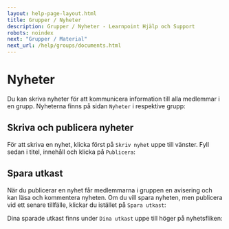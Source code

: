 ```yaml
---
layout: help-page-layout.html
title: Grupper / Nyheter
description: Grupper / Nyheter - Learnpoint Hjälp och Support
robots: noindex
next: "Grupper / Material"
next_url: /help/groups/documents.html
---
```


# Nyheter

<!-- only-in-swedish.html -->

Du kan skriva nyheter för att kommunicera information till alla medlemmar i en grupp. Nyheterna finns på sidan `Nyheter` i respektive grupp:

<!-- desktop-screenshot.html, { src: "_assets/posts.png", alt: "Nyheter", theme: "light" } -->


## Skriva och publicera nyheter

För att skriva en nyhet, klicka först på `Skriv nyhet` uppe till vänster. Fyll sedan i titel, innehåll och klicka på `Publicera`:

<!-- desktop-screenshot.html, { src: "_assets/write-and-publish-post.png", alt: "Publicera nyhet", theme: "light" } -->


## Spara utkast

När du publicerar en nyhet får medlemmarna i gruppen en avisering och kan läsa och kommentera nyheten. Om du vill spara nyheten, men publicera vid ett senare tillfälle, klickar du istället på `Spara utkast`:

<!-- desktop-screenshot.html, { src: "_assets/save-post-as-draft.png", alt: "Spara nyhet som utkast", theme: "light" } -->

Dina sparade utkast finns under `Dina utkast` uppe till höger på nyhetsfliken:

<!-- desktop-screenshot.html, { src: "_assets/post-drafts.png", alt: "Utkast", theme: "light" } -->
